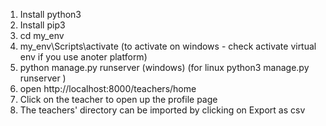 1. Install python3
2. Install pip3
3. cd my_env
4. my_env\Scripts\activate  (to activate on windows - check activate virtual env if you use anoter platform)
5. python manage.py runserver (windows) (for linux python3 manage.py runserver )
6. open http://localhost:8000/teachers/home
7. Click on the teacher to open up the profile page
8. The teachers' directory can be imported by clicking on Export as csv
